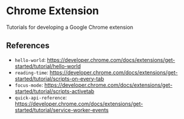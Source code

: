 # Chrome Extension

Tutorials for developing a Google Chrome extension

## References

* `hello-world`: https://developer.chrome.com/docs/extensions/get-started/tutorial/hello-world 
* `reading-time`: https://developer.chrome.com/docs/extensions/get-started/tutorial/scripts-on-every-tab
* `focus-mode`: https://developer.chrome.com/docs/extensions/get-started/tutorial/scripts-activetab 
* `quick-api-reference`: https://developer.chrome.com/docs/extensions/get-started/tutorial/service-worker-events 